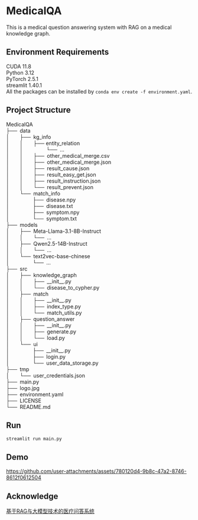 # MedicalQA
This is a medical question answering system with RAG on a medical knowledge graph.

## Environment Requirements
CUDA 11.8  
Python 3.12  
PyTorch 2.5.1  
streamlit 1.40.1  
All the packages can be installed by `conda env create -f environment.yaml`.

## Project Structure
MedicalQA  
├──&ensp;data  
│&ensp;&ensp;&ensp;&ensp;├──&ensp;kg_info  
│&ensp;&ensp;&ensp;&ensp;│&ensp;&ensp;&ensp;&ensp;├── entity_relation  
│&ensp;&ensp;&ensp;&ensp;│&ensp;&ensp;&ensp;&ensp;&ensp;&ensp;&ensp;&ensp;&ensp;└──&ensp;...  
│&ensp;&ensp;&ensp;&ensp;│&ensp;&ensp;&ensp;&ensp;├──&ensp;other_medical_merge.csv  
│&ensp;&ensp;&ensp;&ensp;│&ensp;&ensp;&ensp;&ensp;├──&ensp;other_medical_merge.json  
│&ensp;&ensp;&ensp;&ensp;│&ensp;&ensp;&ensp;&ensp;├──&ensp;result_cause.json  
│&ensp;&ensp;&ensp;&ensp;│&ensp;&ensp;&ensp;&ensp;├──&ensp;result_easy_get.json  
│&ensp;&ensp;&ensp;&ensp;│&ensp;&ensp;&ensp;&ensp;├──&ensp;result_instruction.json  
│&ensp;&ensp;&ensp;&ensp;│&ensp;&ensp;&ensp;&ensp;└──&ensp;result_prevent.json  
│&ensp;&ensp;&ensp;&ensp;└──&ensp;match_info  
│&ensp;&ensp;&ensp;&ensp;&ensp;&ensp;&ensp;&ensp;&ensp;├──&ensp;disease.npy  
│&ensp;&ensp;&ensp;&ensp;&ensp;&ensp;&ensp;&ensp;&ensp;├──&ensp;disease.txt  
│&ensp;&ensp;&ensp;&ensp;&ensp;&ensp;&ensp;&ensp;&ensp;├──&ensp;symptom.npy  
│&ensp;&ensp;&ensp;&ensp;&ensp;&ensp;&ensp;&ensp;&ensp;└──&ensp;symptom.txt  
├──&ensp;models  
│&ensp;&ensp;&ensp;&ensp;├──&ensp;Meta-Llama-3.1-8B-Instruct  
│&ensp;&ensp;&ensp;&ensp;│&ensp;&ensp;&ensp;&ensp;└──&ensp;...  
│&ensp;&ensp;&ensp;&ensp;├──&ensp;Qwen2.5-14B-Instruct  
│&ensp;&ensp;&ensp;&ensp;│&ensp;&ensp;&ensp;&ensp;└──&ensp;...  
│&ensp;&ensp;&ensp;&ensp;└──&ensp;text2vec-base-chinese  
│&ensp;&ensp;&ensp;&ensp;&ensp;&ensp;&ensp;&ensp;&ensp;└──&ensp;...  
├──&ensp;src  
│&ensp;&ensp;&ensp;&ensp;├──&ensp;knowledge_graph  
│&ensp;&ensp;&ensp;&ensp;│&ensp;&ensp;&ensp;&ensp;├──&ensp;\_\_init\_\_.py  
│&ensp;&ensp;&ensp;&ensp;│&ensp;&ensp;&ensp;&ensp;└──&ensp;disease_to_cypher.py  
│&ensp;&ensp;&ensp;&ensp;├──&ensp;match  
│&ensp;&ensp;&ensp;&ensp;│&ensp;&ensp;&ensp;&ensp;├──&ensp;\_\_init\_\_.py  
│&ensp;&ensp;&ensp;&ensp;│&ensp;&ensp;&ensp;&ensp;├──&ensp;index_type.py  
│&ensp;&ensp;&ensp;&ensp;│&ensp;&ensp;&ensp;&ensp;└──&ensp;match_utils.py  
│&ensp;&ensp;&ensp;&ensp;├──&ensp;question_answer  
│&ensp;&ensp;&ensp;&ensp;│&ensp;&ensp;&ensp;&ensp;├──&ensp;\_\_init\_\_.py  
│&ensp;&ensp;&ensp;&ensp;│&ensp;&ensp;&ensp;&ensp;├──&ensp;generate.py  
│&ensp;&ensp;&ensp;&ensp;│&ensp;&ensp;&ensp;&ensp;└──&ensp;load.py  
│&ensp;&ensp;&ensp;&ensp;└──&ensp;ui  
│&ensp;&ensp;&ensp;&ensp;&ensp;&ensp;&ensp;&ensp;&ensp;├──&ensp;\_\_init\_\_.py  
│&ensp;&ensp;&ensp;&ensp;&ensp;&ensp;&ensp;&ensp;&ensp;├──&ensp;login.py  
│&ensp;&ensp;&ensp;&ensp;&ensp;&ensp;&ensp;&ensp;&ensp;└──&ensp;user_data_storage.py  
├──&ensp;tmp  
│&ensp;&ensp;&ensp;&ensp;└──&ensp;user_credentials.json  
├──&ensp;main.py  
├──&ensp;logo.jpg  
├──&ensp;environment.yaml  
├──&ensp;LICENSE  
└──&ensp;README.md  

## Run
`streamlit run main.py`

## Demo
https://github.com/user-attachments/assets/780120d4-9b8c-47a2-8746-8612f0612504  

## Acknowledge
[基于RAG与大模型技术的医疗问答系统](https://github.com/honeyandme/RAGQnASystem)
